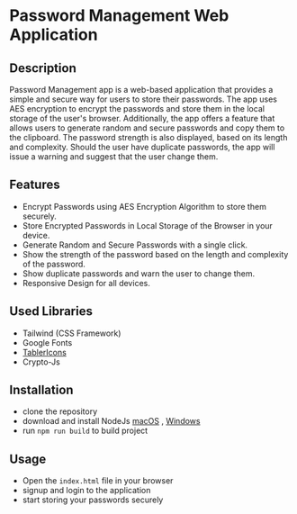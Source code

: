 # Password Management Web Application

## Description
Password Management app is a web-based application that provides a simple and secure way for users to store their passwords. 
The app uses AES encryption to encrypt the passwords and store them in the local storage of the user's browser. 
Additionally, the app offers a feature that allows users to generate random and secure passwords and copy them to the clipboard. 
The password strength is also displayed, based on its length and complexity. 
Should the user have duplicate passwords, the app will issue a warning and suggest that the user change them.


## Features
- Encrypt Passwords using AES Encryption Algorithm to store them securely.
- Store Encrypted Passwords in Local Storage of the Browser in your device.
- Generate Random and Secure Passwords with a single click.
- Show the strength of the password based on the length and complexity of the password.
- Show duplicate passwords and warn the user to change them.
- Responsive Design for all devices.

## Used Libraries
- Tailwind (CSS Framework)
- Google Fonts
- [TablerIcons](https://tabler.io/icons)
- Crypto-Js


## Installation
- clone the repository
- download and install NodeJs [macOS](https://nodejs.org/dist/v20.11.0/node-v20.11.0.pkg) , [Windows](https://nodejs.org/dist/v20.11.0/node-v20.11.0-x64.msi)
- run `npm run build` to build project

## Usage
- Open the `index.html` file in your browser
- signup and login to the application
- start storing your passwords securely
